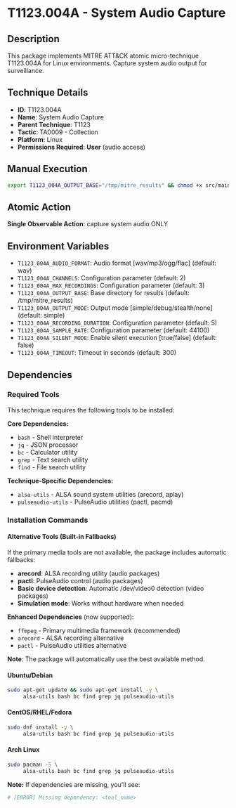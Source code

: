 # T1123.004A - System Audio Capture

## Description
This package implements MITRE ATT&CK atomic micro-technique T1123.004A for Linux environments. Capture system audio output for surveillance.

## Technique Details
- **ID**: T1123.004A
- **Name**: System Audio Capture
- **Parent Technique**: T1123
- **Tactic**: TA0009 - Collection
- **Platform**: Linux
- **Permissions Required**: **User** (audio access)

## Manual Execution
```bash
export T1123_004A_OUTPUT_BASE="/tmp/mitre_results" && chmod +x src/main.sh && ./src/main.sh
```

## Atomic Action
**Single Observable Action**: capture system audio ONLY

## Environment Variables
- `T1123_004A_AUDIO_FORMAT`: Audio format [wav/mp3/ogg/flac] (default: wav)
- `T1123_004A_CHANNELS`: Configuration parameter (default: 2)
- `T1123_004A_MAX_RECORDINGS`: Configuration parameter (default: 3)
- `T1123_004A_OUTPUT_BASE`: Base directory for results (default: /tmp/mitre_results)
- `T1123_004A_OUTPUT_MODE`: Output mode [simple/debug/stealth/none] (default: simple)
- `T1123_004A_RECORDING_DURATION`: Configuration parameter (default: 5)
- `T1123_004A_SAMPLE_RATE`: Configuration parameter (default: 44100)
- `T1123_004A_SILENT_MODE`: Enable silent execution [true/false] (default: false)
- `T1123_004A_TIMEOUT`: Timeout in seconds (default: 300)

## Dependencies

### Required Tools
This technique requires the following tools to be installed:

**Core Dependencies:**
- `bash` - Shell interpreter
- `jq` - JSON processor  
- `bc` - Calculator utility
- `grep` - Text search utility
- `find` - File search utility

**Technique-Specific Dependencies:**
- `alsa-utils` - ALSA sound system utilities (arecord, aplay)
- `pulseaudio-utils` - PulseAudio utilities (pactl, pacmd)

### Installation Commands

#### Alternative Tools (Built-in Fallbacks)
If the primary media tools are not available, the package includes automatic fallbacks:
- **arecord**: ALSA recording utility (audio packages)
- **pactl**: PulseAudio control (audio packages)
- **Basic device detection**: Automatic /dev/video0 detection (video packages)
- **Simulation mode**: Works without hardware when needed

**Enhanced Dependencies** (now supported):
- `ffmpeg` - Primary multimedia framework (recommended)
- `arecord` - ALSA recording alternative  
- `pactl` - PulseAudio utilities alternative

**Note**: The package will automatically use the best available method.

#### Ubuntu/Debian
```bash
sudo apt-get update && sudo apt-get install -y \
     alsa-utils bash bc find grep jq pulseaudio-utils
```

#### CentOS/RHEL/Fedora  
```bash
sudo dnf install -y \
     alsa-utils bash bc find grep jq pulseaudio-utils
```

#### Arch Linux
```bash
sudo pacman -S \
     alsa-utils bash bc find grep jq pulseaudio-utils
```

**Note:** If dependencies are missing, you'll see:
```bash
# [ERROR] Missing dependency: <tool_name>
```


